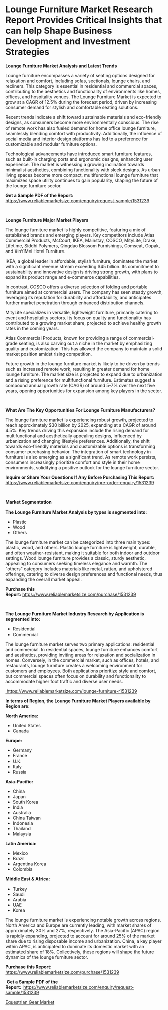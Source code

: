 <p><h1>Lounge Furniture Market Research Report Provides Critical Insights that can help Shape Business Development and Investment Strategies</h1></p><p><strong>Lounge Furniture Market Analysis and Latest Trends</strong></p>
<p><p>Lounge furniture encompasses a variety of seating options designed for relaxation and comfort, including sofas, sectionals, lounge chairs, and recliners. This category is essential in residential and commercial spaces, contributing to the aesthetics and functionality of environments like homes, offices, and hospitality venues. The Lounge Furniture Market is expected to grow at a CAGR of 12.5% during the forecast period, driven by increasing consumer demand for stylish and comfortable seating solutions.</p><p>Recent trends indicate a shift toward sustainable materials and eco-friendly designs, as consumers become more environmentally conscious. The rise of remote work has also fueled demand for home office lounge furniture, seamlessly blending comfort with productivity. Additionally, the influence of social media and interior design platforms has led to a preference for customizable and modular furniture options.</p><p>Technological advancements have introduced smart furniture features, such as built-in charging ports and ergonomic designs, enhancing user experience. The market is witnessing a growing inclination towards minimalist aesthetics, combining functionality with sleek designs. As urban living spaces become more compact, multifunctional lounge furniture that maximizes space utility continues to gain popularity, shaping the future of the lounge furniture sector.</p></p>
<p><strong>Get a Sample PDF of the Report:&nbsp;</strong> <a href="https://www.reliablemarketsize.com/enquiry/request-sample/1531239?utm_campaign=2180&utm_medium=2&utm_source=Github&utm_content=ia&utm_term=06022025&utm_id=lounge-furniture">https://www.reliablemarketsize.com/enquiry/request-sample/1531239</a></p>
<p>&nbsp;</p>
<p><strong>Lounge Furniture Major Market Players</strong></p>
<p><p>The lounge furniture market is highly competitive, featuring a mix of established brands and emerging players. Key competitors include Atlas Commercial Products, McCourt, IKEA, Mainstay, COSCO, MityLite, Drake, Lifetime, Siddhi Polymers, Qingdao Blossom Furnishings, Comseat, Gopak, and XinYiMei Hotel Furniture.</p><p>IKEA, a global leader in affordable, stylish furniture, dominates the market with a significant revenue stream exceeding $45 billion. Its commitment to sustainability and innovative design is driving strong growth, with plans to expand its product range and e-commerce capabilities.</p><p>In contrast, COSCO offers a diverse selection of folding and portable furniture aimed at commercial users. The company has seen steady growth, leveraging its reputation for durability and affordability, and anticipates further market penetration through enhanced distribution channels.</p><p>MityLite specializes in versatile, lightweight furniture, primarily catering to event and hospitality sectors. Its focus on quality and functionality has contributed to a growing market share, projected to achieve healthy growth rates in the coming years.</p><p>Atlas Commercial Products, known for providing a range of commercial-grade seating, is also carving out a niche in the market by emphasizing quality and customization. This has allowed the company to maintain a solid market position amidst rising competition.</p><p>Future growth in the lounge furniture market is likely to be driven by trends such as increased remote work, resulting in greater demand for home lounge furniture. The market size is projected to expand due to urbanization and a rising preference for multifunctional furniture. Estimates suggest a compound annual growth rate (CAGR) of around 5-7% over the next five years, opening opportunities for expansion among key players in the sector.</p></p>
<p>&nbsp;</p>
<p><strong>What Are The Key Opportunities For Lounge Furniture Manufacturers?</strong></p>
<p><p>The lounge furniture market is experiencing robust growth, projected to reach approximately $30 billion by 2025, expanding at a CAGR of around 4.5%. Key trends driving this expansion include the rising demand for multifunctional and aesthetically appealing designs, influenced by urbanization and changing lifestyle preferences. Additionally, the shift towards eco-friendly materials and customizable options is transforming consumer purchasing behavior. The integration of smart technology in furniture is also emerging as a significant trend. As remote work persists, consumers increasingly prioritize comfort and style in their home environments, solidifying a positive outlook for the lounge furniture sector.</p></p>
<p><strong>Inquire or Share Your Questions If Any Before Purchasing This Report:</strong> <a href="https://www.reliablemarketsize.com/enquiry/pre-order-enquiry/1531239?utm_campaign=2180&utm_medium=2&utm_source=Github&utm_content=ia&utm_term=06022025&utm_id=lounge-furniture">https://www.reliablemarketsize.com/enquiry/pre-order-enquiry/1531239</a></p>
<p>&nbsp;</p>
<p><strong>Market Segmentation</strong></p>
<p><strong>The Lounge Furniture Market Analysis by types is segmented into:</strong></p>
<p><ul><li>Plastic</li><li>Wood</li><li>Others</li></ul></p>
<p><p>The lounge furniture market can be categorized into three main types: plastic, wood, and others. Plastic lounge furniture is lightweight, durable, and often weather-resistant, making it suitable for both indoor and outdoor settings. Wood lounge furniture provides a classic, sturdy aesthetic, appealing to consumers seeking timeless elegance and warmth. The "others" category includes materials like metal, rattan, and upholstered offerings, catering to diverse design preferences and functional needs, thus expanding the overall market appeal.</p></p>
<p><strong>Purchase this Report:&nbsp;</strong><a href="https://www.reliablemarketsize.com/purchase/1531239?utm_campaign=2180&utm_medium=2&utm_source=Github&utm_content=ia&utm_term=06022025&utm_id=lounge-furniture">https://www.reliablemarketsize.com/purchase/1531239</a></p>
<p>&nbsp;</p>
<p><strong>The Lounge Furniture Market Industry Research by Application is segmented into:</strong></p>
<p><ul><li>Residential</li><li>Commercial</li></ul></p>
<p><p>The lounge furniture market serves two primary applications: residential and commercial. In residential spaces, lounge furniture enhances comfort and aesthetics, providing inviting areas for relaxation and socialization in homes. Conversely, in the commercial market, such as offices, hotels, and restaurants, lounge furniture creates a welcoming environment for customers and employees. Both applications prioritize style and comfort, but commercial spaces often focus on durability and functionality to accommodate higher foot traffic and diverse user needs.</p></p>
<p><a href="https://www.reliablemarketsize.com/lounge-furniture-r1531239?utm_campaign=2180&utm_medium=2&utm_source=Github&utm_content=ia&utm_term=06022025&utm_id=lounge-furniture">&nbsp;https://www.reliablemarketsize.com/lounge-furniture-r1531239</a></p>
<p><strong>In terms of Region, the Lounge Furniture Market Players available by Region are:</strong></p>
<p>
    <p> <strong> North America: </strong>
        <ul>
            <li>United States</li>
            <li>Canada</li>
        </ul>
        </p> 
    <p> <strong> Europe: </strong>
        <ul>
            <li>Germany</li>
            <li>France</li>
            <li>U.K.</li>
            <li>Italy</li>
            <li>Russia</li>
        </ul>
        </p> 
    <p> <strong> Asia-Pacific: </strong>
        <ul>
            <li>China</li>
            <li>Japan</li>
            <li>South Korea</li>
            <li>India</li>
            <li>Australia</li>
            <li>China Taiwan</li>
            <li>Indonesia</li>
            <li>Thailand</li>
            <li>Malaysia</li>
        </ul>
        </p> 
    <p> <strong> Latin America: </strong>
        <ul>
            <li>Mexico</li>
            <li>Brazil</li>
            <li>Argentina Korea</li>
            <li>Colombia</li>
        </ul>
        </p> 
    <p> <strong> Middle East & Africa: </strong>
        <ul>
            <li>Turkey</li>
            <li>Saudi</li>
            <li>Arabia</li>
            <li>UAE</li>
            <li>Korea</li>
        </ul>
    </p>
    </p>
<p><p>The lounge furniture market is experiencing notable growth across regions. North America and Europe are currently leading, with market shares of approximately 30% and 27%, respectively. The Asia-Pacific (APAC) region is rapidly expanding, projected to account for around 25% of the market share due to rising disposable income and urbanization. China, a key player within APAC, is anticipated to dominate its domestic market with an estimated share of 18%. Collectively, these regions will shape the future dynamics of the lounge furniture sector.</p></p>
<p><strong>Purchase this Report: </strong><a href="https://www.reliablemarketsize.com/purchase/1531239?utm_campaign=2180&utm_medium=2&utm_source=Github&utm_content=ia&utm_term=06022025&utm_id=lounge-furniture">https://www.reliablemarketsize.com/purchase/1531239</a></p>
<p>&nbsp;<strong>Get a Sample PDF of the Report:&nbsp;&nbsp;</strong><a href="https://www.reliablemarketsize.com/enquiry/request-sample/1531239?utm_campaign=2180&utm_medium=2&utm_source=Github&utm_content=ia&utm_term=06022025&utm_id=lounge-furniture">https://www.reliablemarketsize.com/enquiry/request-sample/1531239</a></p>
<p><strong></strong></p>
<p><p><a href="https://github.com/rodinayygacklezi/Market-Research-Report-List-1/blob/main/equestrian-gear-market.md?utm_campaign=2180&utm_medium=2&utm_source=Github&utm_content=ia&utm_term=06022025&utm_id=lounge-furniture">Equestrian Gear Market</a></p></p>